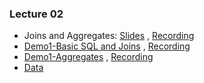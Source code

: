 ### Lecture 02

-  Joins and Aggregates: [Slides](https://drive.google.com/file/d/1xHrm-Z2i4DnS_jk3Fa16VjZpTqW8_Wok/view?usp=sharing) ,  [Recording](https://drive.google.com/file/d/1xHrm-Z2i4DnS_jk3Fa16VjZpTqW8_Wok/view?usp=sharing)
  - [Demo1-Basic SQL and Joins](https://drive.google.com/file/d/1AdWjm3NkiEz_yi2DNv7Pm7kocsIHFTC0/view?usp=sharing) ,  [Recording](https://drive.google.com/file/d/1rLQrWwf5aiB0GkYsaJqZ6biXjYbOXeLC/view?usp=sharing)
  - [Demo1-Aggregates](https://drive.google.com/file/d/1_2ghW_xfVB_NhLnasNg5AE4IP920kQBl/view?usp=sharingg) ,  [Recording](https://drive.google.com/file/d/1BB4CyTOIIxeni4EumVmCzjQvbnJMkABw/view?usp=sharing)
  - [Data](https://drive.google.com/file/d/1DBDuU2WsXfyMpBKXqYvIkzSpx7i8eX-p/view?usp=sharing)

